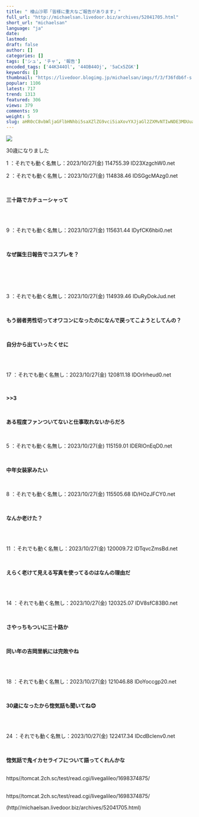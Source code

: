 ```yaml
---
title: " 檜山沙耶「皆様に重大なご報告があります」"
full_url: "http://michaelsan.livedoor.biz/archives/52041705.html"
short_url: "michaelsan"
language: "ja"
date: 
lastmod: 
draft: false
author: []
categories: []
tags: ['シュ', 'チャ', '報告']
encoded_tags: ['44K344Ol', '44OB44Oj', '5aCx5ZGK']
keywords: []
thumbnail: "https://livedoor.blogimg.jp/michaelsan/imgs/f/3/f36fdb6f-s.jpg"
popular: 1106
latest: 717
trend: 1313
featured: 306
views: 379
comments: 59
weight: 5
slug: aHR0cC8vbWljaGFlbHNhbi5saXZlZG9vci5iaXovYXJjaGl2ZXMvNTIwNDE3MDUuaHRtbA==
---
```


![](https://livedoor.blogimg.jp/michaelsan/imgs/f/3/f36fdb6f-s.jpg)

<div><p>30歳になりました</p><p>1 ：それでも動く名無し：2023/10/27(金) 114755.39 ID23XzgchW0.net</p><p>2 ：それでも動く名無し：2023/10/27(金) 114838.46 IDSGgcMAzg0.net</p><br><b><p>三十路でカチューシャって</p><br></b><br><p>9 ：それでも動く名無し：2023/10/27(金) 115631.44 IDyfCK6hbi0.net</p><br><p><b><p>なぜ誕生日報告でコスプレを？</p><br></b><br></p><br><p>3 ：それでも動く名無し：2023/10/27(金) 114939.46 IDuRyDokJud.net</p><br><p><b><p>もう弱者男性切ってオワコンになったのになんで戻ってこようとしてんの？</p></b></p><p><b><p><br></p></b></p><b><p>自分から出ていったくせに</p><br></b><br><p>17 ：それでも動く名無し：2023/10/27(金) 120811.18 IDOrIrheud0.net</p><br><p><b><p>>>3</p></b></p><p><b><p><br></p></b></p><b><p>ある程度ファンついてないと仕事取れないからだろ</p></b><br><p>5 ：それでも動く名無し：2023/10/27(金) 115159.01 IDERlOnEqD0.net</p><br><b><p>中年女装家みたい</p></b><br><p>8 ：それでも動く名無し：2023/10/27(金) 115505.68 ID/HOzJFCY0.net</p><br><b><p>なんか老けた？</p><br></b><br><p>11 ：それでも動く名無し：2023/10/27(金) 120009.72 IDTqvcZmsBd.net</p><br><b><p>えらく老けて見える写真を使ってるのはなんの理由だ</p><br></b><br><p>14 ：それでも動く名無し：2023/10/27(金) 120325.07 IDV8sfC83B0.net</p><br><p><b><p>さやっちもついに三十路か</p></b></p><p><b><p><br></p></b></p><b><p>同い年の吉岡里帆には完敗やね<br></p><br></b><br><p>18 ：それでも動く名無し：2023/10/27(金) 121046.88 IDoYoccgp20.net</p><br><b><p>30歳になったから惚気話も聞いてね😊</p><br></b><br><p>24 ：それでも動く名無し：2023/10/27(金) 122417.34 IDcdBcIenv0.net</p><br><b><p>惚気話で鬼イカセライフについて語ってくれんかな</p></b><br>https//tomcat.2ch.sc/test/read.cgi/livegalileo/1698374875/<br><br clear='all'> <p id='a6850dc6aefc0d5bbff2bea180d92d89'> </p> <p id='a6850dc6aefc0d5bbff2bea180d92d89'> </p> <p class='alistcloud-container-6795'></p> <p>https//tomcat.2ch.sc/test/read.cgi/livegalileo/1698374875/</p></div>

(http//michaelsan.livedoor.biz/archives/52041705.html)
